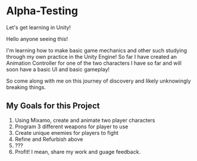 # Alpha-Testing
Let's get learning in Unity!

Hello anyone seeing this!

I'm learning how to make basic game mechanics and other such studying through my own practice in the Unity Engine! 
So far I have created an Animation Controller for one of the two characters I have so far and will soon have a basic UI and basic gameplay!

So come along with me on this journey of discovery and likely unknowingly breaking things.

## My Goals for this Project
1. Using Mixamo, create and animate two player characters
1. Program 3 different weapons for player to use
1. Create unique enemies for players to fight
1. Refine and Refurbish above
1. ???
1. Profit! I mean, share my work and guage feedback.
